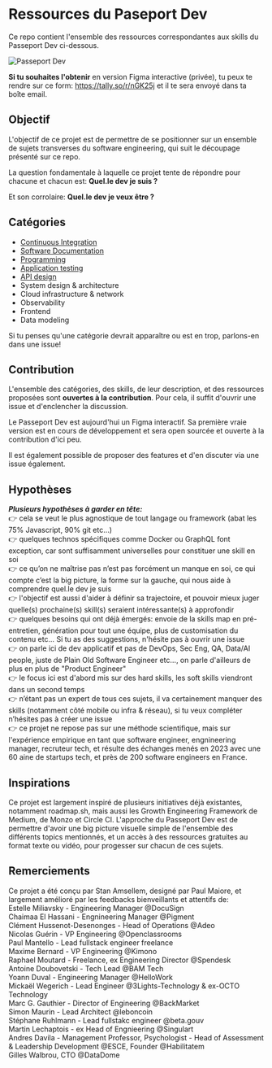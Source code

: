 # Ressources du Paseport Dev

Ce repo contient l'ensemble des ressources correspondantes aux skills du Passeport Dev ci-dessous.

![Passeport Dev](https://i.postimg.cc/P5Vmjv9f/Capture-d-e-cran-2023-07-25-a-12-46-21.png)

**Si tu souhaites l'obtenir** en version Figma interactive (privée), tu peux te rendre sur ce form: https://tally.so/r/nGK25j et il te sera envoyé dans ta boîte email.

## Objectif

L'objectif de ce projet est de permettre de se positionner sur un ensemble de sujets transverses du software engineering, qui suit le découpage présenté sur ce repo.

La question fondamentale à laquelle ce projet tente de répondre pour chacune et chacun est: **Quel.le dev je suis ?**

Et son corrolaire: **Quel.le dev je veux être ?**


## Catégories
- [Continuous Integration](continuous-integration.md)
- [Software Documentation](software-documentation.md)
- [Programming](programming.md)
- [Application testing](application-testing.md)
- [API design](api-design.md)
- System design & architecture
- Cloud infrastructure & network
- Observability
- Frontend
- Data modeling

Si tu penses qu'une catégorie devrait apparaître ou est en trop, parlons-en dans une issue!

## Contribution
L'ensemble des catégories, des skills, de leur description, et des ressources proposées sont **ouvertes à la contribution**. Pour cela, il suffit d'ouvrir une issue et d'enclencher la discussion.

Le Passeport Dev est aujourd'hui un Figma interactif. Sa première vraie version est en cours de développement et sera open sourcée et ouverte à la contribution d'ici peu.

Il est également possible de proposer des features et d'en discuter via une issue également.

## Hypothèses

***Plusieurs hypothèses à garder en tête:***
\
👉 cela se veut le plus agnostique de tout langage ou framework (abat les 75% Javascript, 90% git etc…)\
👉 quelques technos spécifiques comme Docker ou GraphQL font exception, car sont suffisamment universelles pour constituer une skill en soi\
👉 ce qu’on ne maîtrise pas n’est pas forcément un manque en soi, ce qui compte c’est la big picture, la forme sur la gauche, qui nous aide à comprendre quel.le dev je suis\
👉 l'objectif est aussi d'aider à définir sa trajectoire, et pouvoir mieux juger quelle(s) prochaine(s) skill(s) seraient intéressante(s) à approfondir\
👉 quelques besoins qui ont déjà émergés: envoie de la skills map en pré-entretien, génération pour tout une équipe, plus de customisation du contenu etc… Si tu as des suggestions, n'hésite pas à ouvrir une issue\
👉 on parle ici de dev applicatif et pas de DevOps, Sec Eng, QA, Data/AI people, juste de Plain Old Software Engineer etc…, on parle d'ailleurs de plus en plus de "Product Engineer"\
👉 le focus ici est d'abord mis sur des hard skills, les soft skills viendront dans un second temps\
👉 n’étant pas un expert de tous ces sujets, il va certainement manquer des skills (notamment côté mobile ou infra & réseau), si tu veux compléter n’hésites pas à créer une issue\
👉 ce projet ne repose pas sur une méthode scientifique, mais sur l'expérience empirique en tant que software engineer, engnineering manager, recruteur tech, et résulte des échanges menés en 2023 avec une 60 aine de startups tech, et près de 200 software engineers en France.

## Inspirations

Ce projet est largement inspiré de plusieurs initiatives déjà existantes, notamment roadmap.sh, mais aussi les Growth Engineering Framework de Medium, de Monzo et Circle CI. L'approche du Passeport Dev est de permettre d'avoir une big picture visuelle simple de l'ensemble des différents topics mentionnés, et un accès à des ressources gratuites au format texte ou vidéo, pour progesser sur chacun de ces sujets.

## Remerciements

Ce projet a été conçu par Stan Amsellem, designé par Paul Maiore, et largement amélioré par les feedbacks bienveillants et attentifs de:\
Estelle Miliavsky - Engineering Manager @DocuSign\
Chaimaa El Hassani - Engnineering Manager @Pigment\
Clément Hussenot-Desenonges - Head of Operations @Adeo\
Nicolas Guérin - VP Engineering @Openclassrooms\
Paul Mantello - Lead fullstack engineer freelance\
Maxime Bernard - VP Engineering @Kimono\
Raphael Moutard - Freelance, ex Engineering Director @Spendesk\
Antoine Doubovetski - Tech Lead @BAM Tech\
Yoann Duval - Engineering Manager @HelloWork\
Mickaël Wegerich - Lead Engineer @3Lights-Technology & ex-OCTO Technology\
Marc G. Gauthier - Director of Engineering @BackMarket\
Simon Maurin - Lead Architect @leboncoin\
Stéphane Ruhlmann - Lead fullstakc engineer @beta.gouv\
Martin Lechaptois - ex Head of Engnieering @Singulart\
Andres Davila - Management Professor, Psychologist - Head of Assessment & Leadership Development @ESCE, Founder @Habilitatem\
Gilles Walbrou, CTO @DataDome



